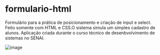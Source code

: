 # formulario-html

Formulário para a prática de posicionamento e criação de input e select. Feito somente com HTML e CSS.O sistema simula um simples cadastro de alunos. Aplicação criada durante o curso técnico de desenbvolvimento de sistemas no SENAI.

![image](https://user-images.githubusercontent.com/79909914/219689411-3a9e0070-1dc8-4d2f-8325-18452cb5b3e7.png)

